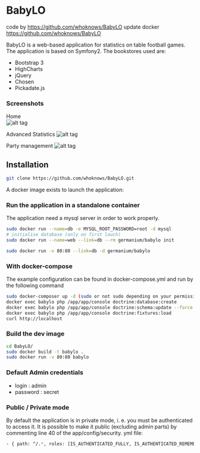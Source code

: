 # BabyLO

code by https://github.com/whoknows/BabyLO
update docker https://github.com/whoknows/BabyLO

BabyLO is a web-based application for statistics on table football games.
The application is based on Symfony2.
The bookstores used are:

* Bootstrap 3
* HighCharts
* jQuery
* Chosen
* Pickadate.js

### Screenshots

Home  
![alt tag](http://i.imgur.com/W1fjD1il.png)

Advanced Statistics
![alt tag](http://i.imgur.com/Ya76QHHl.png)

Party management
![alt tag](http://i.imgur.com/Io23umVl.png)

## Installation

```bash
git clone https://github.com/whoknows/BabyLO.git
```

A docker image exists to launch the application:

### Run the application in a standalone container

The application need a mysql server in order to work properly.

```bash
sudo docker run --name=db -e MYSQL_ROOT_PASSWORD=root -d mysql
# initialise database (only on first lauch)
sudo docker run --name=web --link=db --rm germanium/babylo init

sudo docker run -v 80:80 --link=db -d germanium/babylo
```

### With docker-compose

The example configuration can be found in docker-compose.yml and run by the following command

```bash
sudo docker-composer up -d (sudo or not sudo depending on your permissions)
docker exec babylo php /app/app/console doctrine:database:create
docker exec babylo php /app/app/console doctrine:schema:update --force
docker exec babylo php /app/app/console doctrine:fixtures:load
curl http://localhost
```

### Build the dev image

```bash
cd BabyLO/
sudo docker build -t babylo .
sudo docker run -v 80:80 babylo
```

### Default Admin credentials

* login : admin
* password : secret

### Public / Private mode

By default the application is in private mode, i. e. you must be authenticated to access it.
It is possible to make it public (excluding admin parts) by commenting line 40 of the app/config/security. yml file:

```bash
- { path: ^/.*, roles: [IS_AUTHENTICATED_FULLY, IS_AUTHENTICATED_REMEMBERED] }
```
